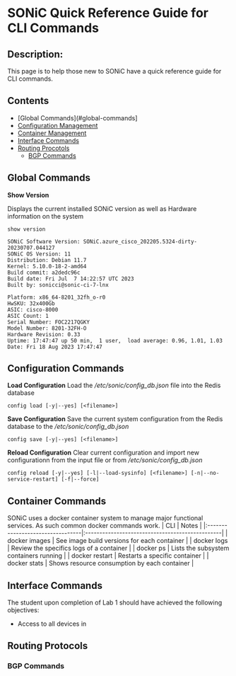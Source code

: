 # SONiC Quick Reference Guide for CLI Commands
## Description: 
This page is to help those new to SONiC have a quick reference guide for CLI commands. 

## Contents
- [Global Commands](#global-commands]
- [Configuration Management](#configuration-management)
- [Container Management](#container-management)
- [Interface Commands](#interface-commands)
- [Routing Procotols](#routing-protocols)
  - [BGP Commands](#bgp-commands)
  
## Global Commands

**Show Version**

Displays the current installed SONiC version as well as Hardware information on the system
```
show version
```

```
SONiC Software Version: SONiC.azure_cisco_202205.5324-dirty-20230707.044127
SONiC OS Version: 11
Distribution: Debian 11.7
Kernel: 5.10.0-18-2-amd64
Build commit: a2dedc96c
Build date: Fri Jul  7 14:22:57 UTC 2023
Built by: sonicci@sonic-ci-7-lnx

Platform: x86_64-8201_32fh_o-r0
HwSKU: 32x400Gb
ASIC: cisco-8000
ASIC Count: 1
Serial Number: FOC2217QGKY
Model Number: 8201-32FH-O
Hardware Revision: 0.33
Uptime: 17:47:47 up 50 min,  1 user,  load average: 0.96, 1.01, 1.03
Date: Fri 18 Aug 2023 17:47:47
```


## Configuration Commands

**Load Configuration**
Load the */etc/sonic/config_db.json* file into the Redis database
```
config load [-y|--yes] [<filename>]
```

**Save Configuration**
Save the current system configuration from the Redis database to the */etc/sonic/config_db.json*
```
config save [-y|--yes] [<filename>]
```

**Reload Configuration**
Clear current configuration and import new configurationn from the input file or from */etc/sonic/config_db.json*
```
config reload [-y|--yes] [-l|--load-sysinfo] [<filename>] [-n|--no-service-restart] [-f|--force]
```


## Container Commands
SONiC uses a docker container system to manage major functional services. As such common docker commands work.
| CLI                              | Notes                                           |
|:---------------------------------|:------------------------------------------------|
| docker images                    | See image build versions for each container     |
| docker logs <container>          | Review the specifics logs of a container        |
| docker ps                        | Lists the subsystem containers running          |
| docker restart <container>       | Restarts a specific container                   |
| docker stats                     | Shows resource consumption by each container    |

## Interface Commands
The student upon completion of Lab 1 should have achieved the following objectives:

* Access to all devices in

## Routing Protocols

### BGP Commands
